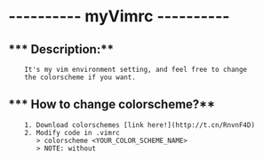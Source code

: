 # ---------- myVimrc ----------
##    *** Description:** 
        It's my vim environment setting, and feel free to change
        the colorscheme if you want. 
##    *** How to change colorscheme?** 
        1. Download colorschemes [link here!](http://t.cn/RnvnF4D)
        2. Modify code in .vimrc 
           > colorscheme <YOUR_COLOR_SCHEME_NAME>
           > NOTE: without 

